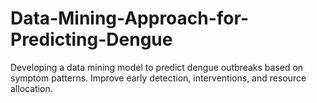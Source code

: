 # Data-Mining-Approach-for-Predicting-Dengue
Developing a data mining model to predict dengue outbreaks based on symptom patterns. Improve early detection, interventions, and resource allocation.
